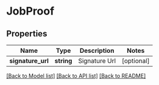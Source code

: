 # JobProof

## Properties
Name | Type | Description | Notes
------------ | ------------- | ------------- | -------------
**signature_url** | **string** | Signature Url | [optional] 

[[Back to Model list]](../README.md#documentation-for-models) [[Back to API list]](../README.md#documentation-for-api-endpoints) [[Back to README]](../README.md)


